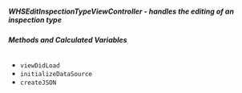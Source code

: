 ##### **WHSEditInspectionTypeViewController** - handles the editing of an inspection type

###### **Methods and Calculated Variables**
- `viewDidLoad`
- `initializeDataSource`
- `createJSON`